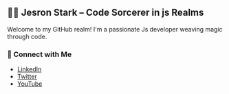 ## 🧙‍♂️ Jesron Stark – Code Sorcerer in js Realms

<p>
  Welcome to my GitHub realm! I'm a passionate Js developer weaving magic through code.
</p>

### 🔗 Connect with Me

<ul>
  <li><a href="https://www.linkedin.com/in/jesronstark/">LinkedIn</a></li>
  <li><a href="https://twitter.com/jesronstark">Twitter</a></li>
  <li><a href="https://www.youtube.com/@jesronstark">YouTube</a></li>
</ul>
